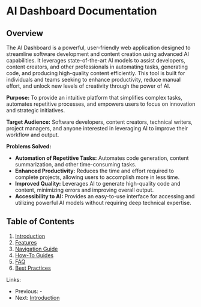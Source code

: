 # AI Dashboard Documentation

## Overview

The AI Dashboard is a powerful, user-friendly web application designed to streamline software development and content creation using advanced AI capabilities. It leverages state-of-the-art AI models to assist developers, content creators, and other professionals in automating tasks, generating code, and producing high-quality content efficiently. This tool is built for individuals and teams seeking to enhance productivity, reduce manual effort, and unlock new levels of creativity through the power of AI.

**Purpose:** To provide an intuitive platform that simplifies complex tasks, automates repetitive processes, and empowers users to focus on innovation and strategic initiatives.

**Target Audience:** Software developers, content creators, technical writers, project managers, and anyone interested in leveraging AI to improve their workflow and output.

**Problems Solved:**

-   **Automation of Repetitive Tasks:** Automates code generation, content summarization, and other time-consuming tasks.
-   **Enhanced Productivity:** Reduces the time and effort required to complete projects, allowing users to accomplish more in less time.
-   **Improved Quality:** Leverages AI to generate high-quality code and content, minimizing errors and improving overall output.
-   **Accessibility to AI:** Provides an easy-to-use interface for accessing and utilizing powerful AI models without requiring deep technical expertise.

## Table of Contents

1. [Introduction](introduction.md)
2. [Features](features.md)
3. [Navigation Guide](navigation-guide.md)
4. [How-To Guides](how-to-guides.md)
5. [FAQ](faq.md)
6. [Best Practices](best-practices.md)

Links:

-   Previous: -
-   Next: [Introduction](introduction.md)